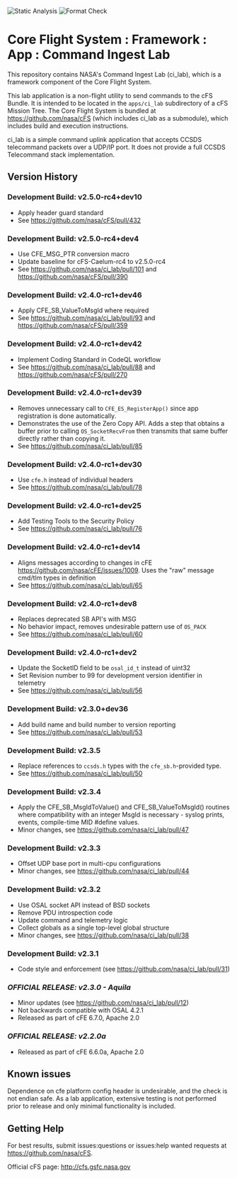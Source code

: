 ![Static Analysis](https://github.com/nasa/ci_lab/workflows/Static%20Analysis/badge.svg)
![Format Check](https://github.com/nasa/ci_lab/workflows/Format%20Check/badge.svg)

# Core Flight System : Framework : App : Command Ingest Lab

This repository contains NASA's Command Ingest Lab (ci_lab), which is a framework component of the Core Flight System.

This lab application is a non-flight utility to send commands to the cFS Bundle. It is intended to be located in the `apps/ci_lab` subdirectory of a cFS Mission Tree. The Core Flight System is bundled at <https://github.com/nasa/cFS> (which includes ci_lab as a submodule), which includes build and execution instructions.

ci_lab is a simple command uplink application that accepts CCSDS telecommand packets over a UDP/IP port. It does not provide a full CCSDS Telecommand stack implementation.

## Version History

### Development Build: v2.5.0-rc4+dev10

- Apply header guard standard
- See <https://github.com/nasa/cFS/pull/432>

### Development Build: v2.5.0-rc4+dev4

- Use CFE_MSG_PTR conversion macro
- Update baseline for cFS-Caelum-rc4 to v2.5.0-rc4
- See <https://github.com/nasa/ci_lab/pull/101> and <https://github.com/nasa/cFS/pull/390>

### Development Build: v2.4.0-rc1+dev46

- Apply CFE_SB_ValueToMsgId where required
- See <https://github.com/nasa/ci_lab/pull/93> and <https://github.com/nasa/cFS/pull/359>

### Development Build: v2.4.0-rc1+dev42

- Implement Coding Standard in CodeQL workflow
- See <https://github.com/nasa/ci_lab/pull/88> and <https://github.com/nasa/cFS/pull/270>

### Development Build: v2.4.0-rc1+dev39

- Removes unnecessary call to `CFE_ES_RegisterApp()` since app registration is done automatically.
- Demonstrates the use of the Zero Copy API. Adds a step that obtains a buffer prior to calling `OS_SocketRecvFrom` then transmits that same buffer directly rather than copying it.
- See <https://github.com/nasa/ci_lab/pull/85>

### Development Build: v2.4.0-rc1+dev30

- Use `cfe.h` instead of individual headers
- See <https://github.com/nasa/ci_lab/pull/78>

### Development Build: v2.4.0-rc1+dev25

- Add Testing Tools to the Security Policy
- See <https://github.com/nasa/ci_lab/pull/76>

### Development Build: v2.4.0-rc1+dev14

- Aligns messages according to changes in cFE <https://github.com/nasa/cFE/issues/1009>. Uses the "raw" message cmd/tlm types in definition
- See <https://github.com/nasa/ci_lab/pull/65>

### Development Build: v2.4.0-rc1+dev8

- Replaces deprecated SB API's with MSG
- No behavior impact, removes undesirable pattern use of `OS_PACK`
- See <https://github.com/nasa/ci_lab/pull/60>

### Development Build: v2.4.0-rc1+dev2

- Update the SocketID field to be `osal_id_t` instead of uint32
- Set Revision number to 99 for development version identifier in telemetry
- See <https://github.com/nasa/ci_lab/pull/56>


### Development Build: v2.3.0+dev36

- Add build name and build number to version reporting
- See <https://github.com/nasa/ci_lab/pull/53>

### Development Build: v2.3.5

- Replace references to `ccsds.h` types with the `cfe_sb.h`-provided type.
- See <https://github.com/nasa/ci_lab/pull/50>

### Development Build: v2.3.4

- Apply the CFE_SB_MsgIdToValue() and CFE_SB_ValueToMsgId() routines where compatibility with an integer MsgId is necessary - syslog prints, events, compile-time MID #define values.
- Minor changes, see <https://github.com/nasa/ci_lab/pull/47>

### Development Build: v2.3.3

- Offset UDP base port in multi-cpu configurations
- Minor changes, see <https://github.com/nasa/ci_lab/pull/44>

### Development Build: v2.3.2

- Use OSAL socket API instead of BSD sockets
- Remove PDU introspection code
- Update command and telemetry logic
- Collect globals as a single top-level global structure
- Minor changes, see <https://github.com/nasa/ci_lab/pull/38>

### Development Build: v2.3.1

- Code style and enforcement (see <https://github.com/nasa/ci_lab/pull/31>)

### _**OFFICIAL RELEASE: v2.3.0 - Aquila**_

- Minor updates (see <https://github.com/nasa/ci_lab/pull/12>)
- Not backwards compatible with OSAL 4.2.1
- Released as part of cFE 6.7.0, Apache 2.0

### _**OFFICIAL RELEASE: v2.2.0a**_

- Released as part of cFE 6.6.0a, Apache 2.0

## Known issues

Dependence on cfe platform config header is undesirable, and the check is not endian safe. As a lab application, extensive testing is not performed prior to release and only minimal functionality is included.

## Getting Help

For best results, submit issues:questions or issues:help wanted requests at <https://github.com/nasa/cFS>.

Official cFS page: <http://cfs.gsfc.nasa.gov>

